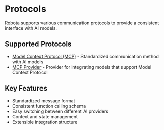 # Protocols

Robota supports various communication protocols to provide a consistent interface with AI models.

## Supported Protocols

- [Model Context Protocol (MCP)](model-context-protocol.md) - Standardized communication method with AI models
- [MCP Provider](mcp-provider.md) - Provider for integrating models that support Model Context Protocol

## Key Features

- Standardized message format
- Consistent function calling schema
- Easy switching between different AI providers
- Context and state management
- Extensible integration structure 